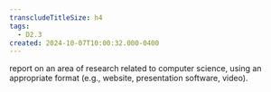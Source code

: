 ```yaml
---
transcludeTitleSize: h4
tags:
  - D2.3
created: 2024-10-07T10:00:32.000-0400
---
```

report on an area of research related to computer science, using an appropriate format (e.g., website, presentation software, video).